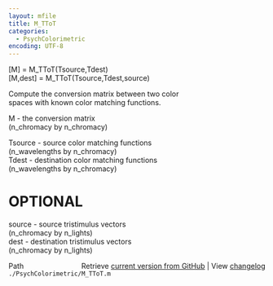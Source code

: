 ```yaml
---
layout: mfile
title: M_TToT
categories:
  - PsychColorimetric
encoding: UTF-8
---
```


[M] = M\_TToT(Tsource,Tdest)  
[M,dest] = M\_TToT(Tsource,Tdest,source)  

Compute the conversion matrix between two color  
spaces with known color matching functions.  

M - the conversion matrix  
 (n\_chromacy by n\_chromacy)  

Tsource - source color matching functions  
  (n\_wavelengths by n\_chromacy)  
Tdest - destination color matching functions  
  (n\_wavelengths by n\_chromacy)  

# OPTIONAL  
source - source tristimulus vectors  
 (n\_chromacy by n\_lights)  
dest - destination tristimulus vectors  
 (n\_chromacy by n\_lights)  


<div class="code_header" style="text-align:right;">
  <span style="float:left;">Path&nbsp;&nbsp;</span> <span class="counter">Retrieve <a href=
  "https://raw.github.com/Psychtoolbox-3/Psychtoolbox-3/beta/./PsychColorimetric/M_TToT.m">current version from GitHub</a> | View <a href=
  "https://github.com/Psychtoolbox-3/Psychtoolbox-3/commits/beta/./PsychColorimetric/M_TToT.m">changelog</a></span>
</div>
<div class="code">
  <code>./PsychColorimetric/M_TToT.m</code>
</div>
